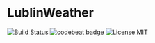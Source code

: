 # LublinWeather

[![Build Status](https://www.bitrise.io/app/de76550e8a683641.svg?token=XuReGc_dBjEYTbkkbPwldg&branch=master)](https://www.bitrise.io/app/de76550e8a683641)
[![codebeat badge](https://codebeat.co/badges/3f5a2ec4-e346-447d-bdd2-7818f490bd56)](https://codebeat.co/projects/github-com-czerenkow-lublinweather)
[![License MIT](https://img.shields.io/badge/License-MIT-blue.svg)](/LICENSE.md)
